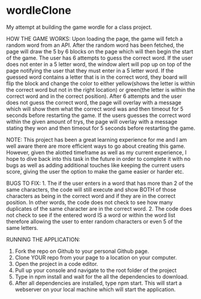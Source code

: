 # wordleClone

My attempt at building the game wordle for a class project.

HOW THE GAME WORKS:
Upon loading the page, the game will fetch a random word from an API. After the random word has been fetched, the page will draw the 5 by 6 blocks on the page which will then begin the start of the game. The user has 6 attempts to guess the correct word. If the user does not enter in a 5 letter word, the window alert will pop up on top of the page notifying the user that they must enter in a 5 letter word. If the guessed word contains a letter that is in the correct word, they board will flip the block and change the color to either yellow(shows the letter is within the correct word but not in the right location) or green(the letter is within the correct word and in the correct position). After 6 attempts and the user does not guess the correct word, the page will overlay with a message which will show them what the correct word was and then timeout for 5 seconds before restarting the game. If the users guesses the correct word within the given amount of trys, the page will overlay with a message stating they won and then timeout for 5 seconds before restarting the game.

NOTE:
This project has been a great learning experience for me and I am well aware there are more efficient ways to go about creating this game. However, given the alotted timeframe as well as my current experience, I hope to dive back into this task in the future in order to complete it with no bugs as well as adding additional touches like keeping the current users score, giving the user the option to make the game easier or harder etc.

BUGS TO FIX: 1. The if the user enters in a word that has more than 2 of the same characters, the code will still execute and show BOTH of those characters as being in the correct word and if they are in the correct position. In other words, the code does not check to see how many duplicates of the same character are in the correct word. 2. The code does not check to see if the entered word IS a word or within the word list therefore allowing the user to enter random characters or even 5 of the same letters.



RUNNING THE APPLICATION:

  1. Fork the repo on Github to your personal Github page.
  2. Clone YOUR repo from your page to a location on your computer.
  3. Open the project in a code editor.
  4. Pull up your console and navigate to the root folder of the project
  5. Type in npm install and wait for the all the dependencies to download.
  6. After all dependencies are installed, type npm start. This will start a webserver on your local machine which will start the application.
